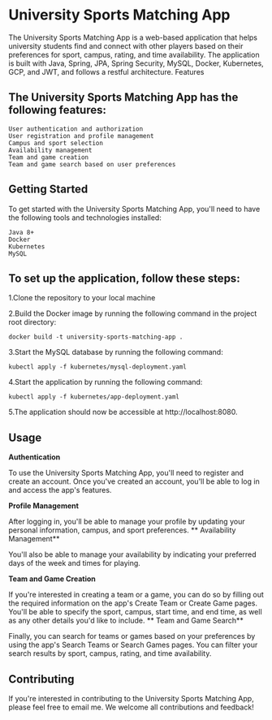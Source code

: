 # **University Sports Matching App**

The University Sports Matching App is a web-based application that helps university students find and connect with other players based on their preferences for sport, campus, rating, and time availability. The application is built with Java, Spring, JPA, Spring Security, MySQL, Docker, Kubernetes, GCP, and JWT, and follows a restful architecture.
Features

## **The University Sports Matching App has the following features:**

    User authentication and authorization
    User registration and profile management
    Campus and sport selection
    Availability management
    Team and game creation
    Team and game search based on user preferences

## **Getting Started**

To get started with the University Sports Matching App, you'll need to have the following tools and technologies installed:

    Java 8+
    Docker
    Kubernetes
    MySQL

## **To set up the application, follow these steps:**

  1.Clone the repository to your local machine

  2.Build the Docker image by running the following command in the project root directory:
  
  `docker build -t university-sports-matching-app .`
  
  3.Start the MySQL database by running the following command:
  
  `kubectl apply -f kubernetes/mysql-deployment.yaml`

  4.Start the application by running the following command:
  
  `kubectl apply -f kubernetes/app-deployment.yaml`
  
  5.The application should now be accessible at http://localhost:8080.
  
## **Usage**

**Authentication**

To use the University Sports Matching App, you'll need to register and create an account. Once you've created an account, you'll be able to log in and access the app's features.

**Profile Management**

After logging in, you'll be able to manage your profile by updating your personal information, campus, and sport preferences.
**
Availability Management**

You'll also be able to manage your availability by indicating your preferred days of the week and times for playing.

**Team and Game Creation**

If you're interested in creating a team or a game, you can do so by filling out the required information on the app's Create Team or Create Game pages. You'll be able to specify the sport, campus, start time, and end time, as well as any other details you'd like to include.
**
Team and Game Search**

Finally, you can search for teams or games based on your preferences by using the app's Search Teams or Search Games pages. You can filter your search results by sport, campus, rating, and time availability.

## **Contributing**

If you're interested in contributing to the University Sports Matching App, please feel free to email me. We welcome all contributions and feedback!
